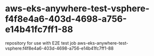 # aws-eks-anywhere-test-vsphere-f4f8e4a6-403d-4698-a756-e14b41fc7ff1-88
repository for use with E2E test job aws-eks-anywhere-test-vsphere:f4f8e4a6-403d-4698-a756-e14b41fc7ff1-88
